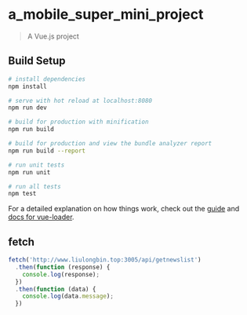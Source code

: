 # a_mobile_super_mini_project

> A Vue.js project

## Build Setup

``` bash
# install dependencies
npm install

# serve with hot reload at localhost:8080
npm run dev

# build for production with minification
npm run build

# build for production and view the bundle analyzer report
npm run build --report

# run unit tests
npm run unit

# run all tests
npm test
```

For a detailed explanation on how things work, check out the [guide](http://vuejs-templates.github.io/webpack/) and [docs for vue-loader](http://vuejs.github.io/vue-loader).

## fetch

```js
fetch('http://www.liulongbin.top:3005/api/getnewslist')
  .then(function (response) {
    console.log(response);
  })
  .then(function (data) {
    console.log(data.message);
  })
```